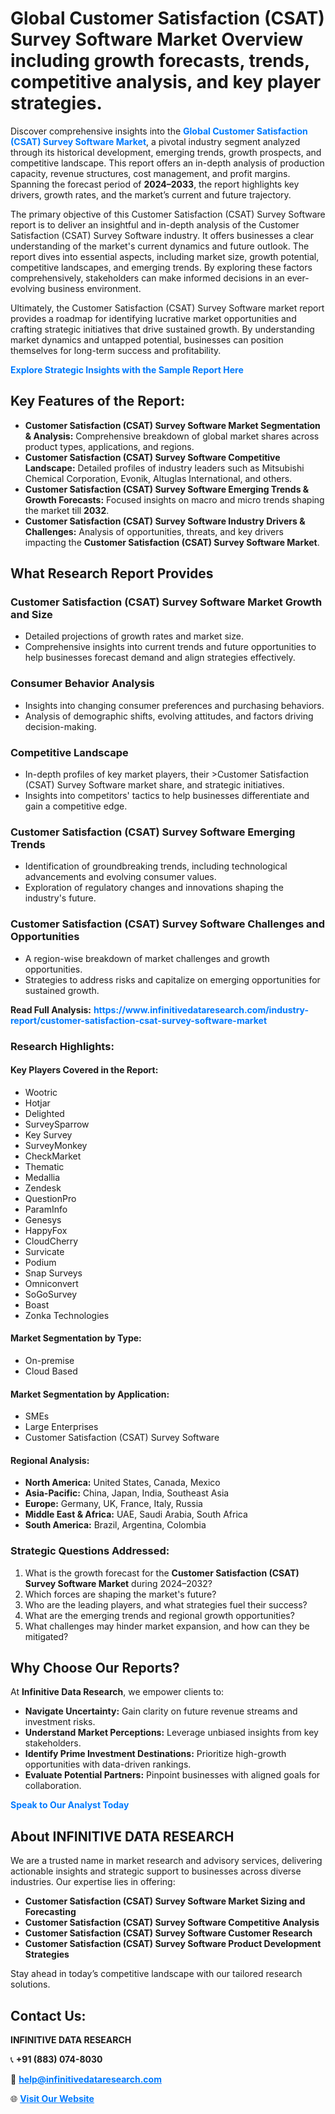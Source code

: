 <h1>Global Customer Satisfaction (CSAT) Survey Software Market Overview including growth forecasts, trends, competitive analysis, and key player strategies.</h1>
<p>
Discover comprehensive insights into the 
<a href="https://www.infinitivedataresearch.com/industry-report/customer-satisfaction-csat-survey-software-market" rel="dofollow" style="color: #007BFF; text-decoration: none;"><strong>Global Customer Satisfaction (CSAT) Survey Software Market</strong></a>, a pivotal industry segment analyzed through its historical development, emerging trends, growth prospects, and competitive landscape. This report offers an in-depth analysis of production capacity, revenue structures, cost management, and profit margins. Spanning the forecast period of <strong>2024–2033</strong>, the report highlights key drivers, growth rates, and the market’s current and future trajectory.
</p>
<p>
The primary objective of this Customer Satisfaction (CSAT) Survey Software report is to deliver an insightful and in-depth analysis of the Customer Satisfaction (CSAT) Survey Software industry. It offers businesses a clear understanding of the market's current dynamics and future outlook. The report dives into essential aspects, including market size, growth potential, competitive landscapes, and emerging trends. By exploring these factors comprehensively, stakeholders can make informed decisions in an ever-evolving business environment.
</p>
<p>
Ultimately, the Customer Satisfaction (CSAT) Survey Software market report provides a roadmap for identifying lucrative market opportunities and crafting strategic initiatives that drive sustained growth. By understanding market dynamics and untapped potential, businesses can position themselves for long-term success and profitability.
</p>
<p>
<a href="https://www.infinitivedataresearch.com/request-sample/reportId=111175" style="color: #007BFF; text-decoration: none;"><strong>Explore Strategic Insights with the Sample Report Here</strong></a>
</p>

<h2>Key Features of the Report:</h2>
<ul>
<li><strong>Customer Satisfaction (CSAT) Survey Software Market Segmentation & Analysis:</strong> Comprehensive breakdown of global market shares across product types, applications, and regions.</li>
<li><strong>Customer Satisfaction (CSAT) Survey Software Competitive Landscape:</strong> Detailed profiles of industry leaders such as Mitsubishi Chemical Corporation, Evonik, Altuglas International, and others.</li>
<li><strong>Customer Satisfaction (CSAT) Survey Software Emerging Trends & Growth Forecasts:</strong> Focused insights on macro and micro trends shaping the market till <strong>2032</strong>.</li>
<li><strong>Customer Satisfaction (CSAT) Survey Software Industry Drivers & Challenges:</strong> Analysis of opportunities, threats, and key drivers impacting the <strong>Customer Satisfaction (CSAT) Survey Software Market</strong>.</li>
</ul>

<h2>What Research Report Provides</h2>
<h3>Customer Satisfaction (CSAT) Survey Software Market Growth and Size</h3>
<ul>
<li>Detailed projections of growth rates and market size.</li>
<li>Comprehensive insights into current trends and future opportunities to help businesses forecast demand and align strategies effectively.</li>
</ul>

<h3>Consumer Behavior Analysis</h3>
<ul>
<li>Insights into changing consumer preferences and purchasing behaviors.</li>
<li>Analysis of demographic shifts, evolving attitudes, and factors driving decision-making.</li>
</ul>

<h3>Competitive Landscape</h3>
<ul>
<li>In-depth profiles of key market players, their >Customer Satisfaction (CSAT) Survey Software market share, and strategic initiatives.</li>
<li>Insights into competitors' tactics to help businesses differentiate and gain a competitive edge.</li>
</ul>

<h3>Customer Satisfaction (CSAT) Survey Software Emerging Trends</h3>
<ul>
<li>Identification of groundbreaking trends, including technological advancements and evolving consumer values.</li>
<li>Exploration of regulatory changes and innovations shaping the industry's future.</li>
</ul>

<h3>Customer Satisfaction (CSAT) Survey Software Challenges and Opportunities</h3>
<ul>
<li>A region-wise breakdown of market challenges and growth opportunities.</li>
<li>Strategies to address risks and capitalize on emerging opportunities for sustained growth.</li>
</ul>
<p><strong>Read Full Analysis:</strong> <a href="https://www.infinitivedataresearch.com/industry-report/customer-satisfaction-csat-survey-software-market" rel="dofollow" style="color: #007BFF; text-decoration: none;"><strong>https://www.infinitivedataresearch.com/industry-report/customer-satisfaction-csat-survey-software-market</strong></a></p>
<h3>Research Highlights:</h3>
<h4>Key Players Covered in the Report:</h4>
<ul><li>Wootric</li><li>Hotjar</li><li>Delighted</li><li>SurveySparrow</li><li>Key Survey</li><li>SurveyMonkey</li><li>CheckMarket</li><li>Thematic</li><li>Medallia</li><li>Zendesk</li><li>QuestionPro</li><li>ParamInfo</li><li>Genesys</li><li>HappyFox</li><li>CloudCherry</li><li>Survicate</li><li>Podium</li><li>Snap Surveys</li><li>Omniconvert</li><li>SoGoSurvey</li><li>Boast</li><li>Zonka Technologies</li></ul>
<h4>Market Segmentation by Type:</h4>
<ul><li>On-premise</li><li>Cloud Based</li></ul>
<h4>Market Segmentation by Application:</h4>
<ul><li>SMEs</li><li>Large Enterprises</li><li>Customer Satisfaction (CSAT) Survey Software</li></ul>

<h4>Regional Analysis:</h4>
<ul>
<li><strong>North America:</strong> United States, Canada, Mexico</li>
<li><strong>Asia-Pacific:</strong> China, Japan, India, Southeast Asia</li>
<li><strong>Europe:</strong> Germany, UK, France, Italy, Russia</li>
<li><strong>Middle East & Africa:</strong> UAE, Saudi Arabia, South Africa</li>
<li><strong>South America:</strong> Brazil, Argentina, Colombia</li>
</ul>

<h3>Strategic Questions Addressed:</h3>
<ol>
<li>What is the growth forecast for the <strong>Customer Satisfaction (CSAT) Survey Software Market</strong> during 2024–2032?</li>
<li>Which forces are shaping the market's future?</li>
<li>Who are the leading players, and what strategies fuel their success?</li>
<li>What are the emerging trends and regional growth opportunities?</li>
<li>What challenges may hinder market expansion, and how can they be mitigated?</li>
</ol>

<h2>Why Choose Our Reports?</h2>
<p>At <strong>Infinitive Data Research</strong>, we empower clients to:</p>
<ul>
<li><strong>Navigate Uncertainty:</strong> Gain clarity on future revenue streams and investment risks.</li>
<li><strong>Understand Market Perceptions:</strong> Leverage unbiased insights from key stakeholders.</li>
<li><strong>Identify Prime Investment Destinations:</strong> Prioritize high-growth opportunities with data-driven rankings.</li>
<li><strong>Evaluate Potential Partners:</strong> Pinpoint businesses with aligned goals for collaboration.</li>
</ul>
<p><a href="https://www.infinitivedataresearch.com/industry-report/customer-satisfaction-csat-survey-software-market" rel="dofollow" style="color: #007BFF; text-decoration: none;"><strong>Speak to Our Analyst Today</strong></a></p>

<h2>About INFINITIVE DATA RESEARCH</h2>
<p>We are a trusted name in market research and advisory services, delivering actionable insights and strategic support to businesses across diverse industries. Our expertise lies in offering:</p>
<ul>
<li><strong>Customer Satisfaction (CSAT) Survey Software Market Sizing and Forecasting</strong></li>
<li><strong>Customer Satisfaction (CSAT) Survey Software Competitive Analysis</strong></li>
<li><strong>Customer Satisfaction (CSAT) Survey Software Customer Research</strong></li>
<li><strong>Customer Satisfaction (CSAT) Survey Software Product Development Strategies</strong></li>
</ul>
<p>Stay ahead in today’s competitive landscape with our tailored research solutions.</p>

<h2>Contact Us:</h2>
<p><strong>INFINITIVE DATA RESEARCH</strong></p>
<p>📞 <strong>+91 (883) 074-8030</strong></p>
<p>📧 <strong><a href="mailto:help@infinitivedataresearch.com" style="color: #007BFF;">help@infinitivedataresearch.com</a></strong></p>
<p>🌐 <strong><a href="https://www.infinitivedataresearch.com" rel="dofollow" style="color: #007BFF;">Visit Our Website</a></strong></p>